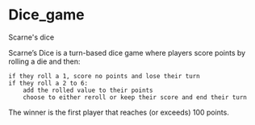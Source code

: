 # Dice_game

Scarne's dice

Scarne’s Dice is a turn-based dice game where players score points by rolling a die and then:

    if they roll a 1, score no points and lose their turn
    if they roll a 2 to 6:
        add the rolled value to their points
        choose to either reroll or keep their score and end their turn

The winner is the first player that reaches (or exceeds) 100 points.
